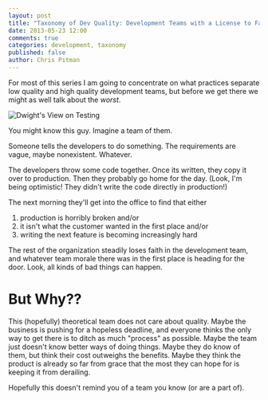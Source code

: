 ```yaml
---
layout: post
title: "Taxonomy of Dev Quality: Development Teams with a License to Fail"
date: 2013-05-23 12:00
comments: true
categories: development, taxonomy
published: false
author: Chris Pitman 
---
```


For most of this series I am going to concentrate on what practices separate low quality and high quality development teams, but before we get there we might as well talk about the *worst*.

<!-- more -->

![Dwight's View on Testing](http://i.qkme.me/3papti.jpg)

You might know this guy. Imagine a team of them.

Someone tells the developers to do something. The requirements are vague, maybe nonexistent. Whatever.

The developers throw some code together. Once its written, they copy it over to production. Then they probably go home for the day. (Look, I'm being optimistic! They didn't write the code directly in production!) 

The next morning they'll get into the office to find that either 

1. production is horribly broken and/or 
2. it isn't what the customer wanted in the first place and/or 
3. writing the next feature is becoming increasingly hard 

The rest of the organization steadily loses faith in the development team, and whatever team morale there was in the first place is heading for the door. Look, all kinds of bad things can happen. 


But Why??
=========

This (hopefully) theoretical team does not care about quality. Maybe the business is pushing for a hopeless deadline, and everyone thinks the only way to get there is to ditch as much "process" as possible. Maybe the team just doesn't know better ways of doing things. Maybe they do know of them, but think their cost outweighs the benefits. Maybe they think the product is already so far from grace that the most they can hope for is keeping it from derailing.

Hopefully this doesn't remind you of a team you know (or are a part of).
